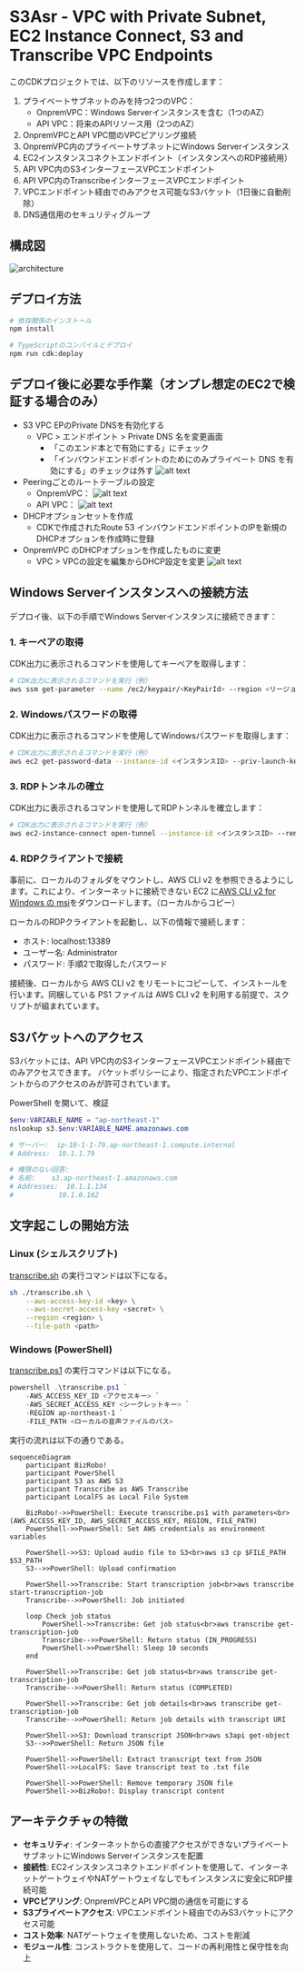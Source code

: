 # S3Asr - VPC with Private Subnet, EC2 Instance Connect, S3 and Transcribe VPC Endpoints

このCDKプロジェクトでは、以下のリソースを作成します：

1. プライベートサブネットのみを持つ2つのVPC：
   - OnpremVPC：Windows Serverインスタンスを含む（1つのAZ）
   - API VPC：将来のAPIリソース用（2つのAZ）
2. OnpremVPCとAPI VPC間のVPCピアリング接続
3. OnpremVPC内のプライベートサブネットにWindows Serverインスタンス
4. EC2インスタンスコネクトエンドポイント（インスタンスへのRDP接続用）
5. API VPC内のS3インターフェースVPCエンドポイント
6. API VPC内のTranscribeインターフェースVPCエンドポイント
7. VPCエンドポイント経由でのみアクセス可能なS3バケット（1日後に自動削除）
8. DNS通信用のセキュリティグループ

## 構成図

![architecture](./architecture.png)

## デプロイ方法

```bash
# 依存関係のインストール
npm install

# TypeScriptのコンパイルとデプロイ
npm run cdk:deploy
```

## デプロイ後に必要な手作業（オンプレ想定のEC2で検証する場合のみ）
- S3 VPC EPのPrivate DNSを有効化する
  - VPC > エンドポイント > Private DNS 名を変更画面
    - 「このエンド本とで有効にする」にチェック
    - 「インバウンドエンドポイントのためにのみプライベート DNS を有効にする」のチェックは外す
    ![alt text](doc/private-dns.png)
- Peeringごとのルートテーブルの設定
    - OnpremVPC：
    ![alt text](doc/rtb-onprem.png) 
    - API VPC：
    ![alt text](doc/rtb-api.png)
- DHCPオプションセットを作成
    - CDKで作成されたRoute 53 インバウンドエンドポイントのIPを新規のDHCPオプションを作成時に登録
- OnpremVPC のDHCPオプションを作成したものに変更
    - VPC > VPCの設定を編集からDHCP設定を変更
    ![alt text](doc/dhcp.png)

## Windows Serverインスタンスへの接続方法

デプロイ後、以下の手順でWindows Serverインスタンスに接続できます：

### 1. キーペアの取得

CDK出力に表示されるコマンドを使用してキーペアを取得します：

```bash
# CDK出力に表示されるコマンドを実行（例）
aws ssm get-parameter --name /ec2/keypair/<KeyPairId> --region <リージョン> --with-decryption --query Parameter.Value --output text > ./<キーペア名>.pem
```

### 2. Windowsパスワードの取得

CDK出力に表示されるコマンドを使用してWindowsパスワードを取得します：

```bash
# CDK出力に表示されるコマンドを実行（例）
aws ec2 get-password-data --instance-id <インスタンスID> --priv-launch-key ./<キーペア名>.pem
```

### 3. RDPトンネルの確立

CDK出力に表示されるコマンドを使用してRDPトンネルを確立します：

```bash
# CDK出力に表示されるコマンドを実行（例）
aws ec2-instance-connect open-tunnel --instance-id <インスタンスID> --remote-port 3389 --local-port 13389
```

### 4. RDPクライアントで接続

事前に、ローカルのフォルダをマウントし、AWS CLI v2 を参照できるようにします。これにより、インターネットに接続できない EC2 に[AWS CLI v2 for Windows の msi](https://docs.aws.amazon.com/ja_jp/cli/latest/userguide/getting-started-install.html)をダウンロードします。（ローカルからコピー）

ローカルのRDPクライアントを起動し、以下の情報で接続します：
- ホスト: localhost:13389
- ユーザー名: Administrator
- パスワード: 手順2で取得したパスワード

接続後、ローカルから AWS CLI v2 をリモートにコピーして、インストールを行います。同梱している PS1 ファイルは AWS CLI v2 を利用する前提で、スクリプトが組まれています。

## S3バケットへのアクセス

S3バケットには、API VPC内のS3インターフェースVPCエンドポイント経由でのみアクセスできます。
バケットポリシーにより、指定されたVPCエンドポイントからのアクセスのみが許可されています。

PowerShell を開いて、検証
```powershell
$env:VARIABLE_NAME = "ap-northeast-1"
nslookup s3.$env:VARIABLE_NAME.amazonaws.com

# サーバー:  ip-10-1-1-79.ap-northeast-1.compute.internal
# Address:  10.1.1.79

# 権限のない回答:
# 名前:    s3.ap-northeast-1.amazonaws.com
# Addresses:  10.1.1.134
#           10.1.0.162
```

## 文字起こしの開始方法
### Linux (シェルスクリプト)
[transcribe.sh](./packages/cdk/lib/transcribe.sh) の実行コマンドは以下になる。
```bash
sh ./transcribe.sh \
    --aws-access-key-id <key> \
    --aws-secret-access-key <secret> \
    --region <region> \
    --file-path <path>
```

### Windows (PowerShell)
[transcribe.ps1](./packages/cdk/lib/transcribe.ps1) の実行コマンドは以下になる。
```powershell
powershell .\transcribe.ps1 `
    -AWS_ACCESS_KEY_ID <アクセスキー> `
    -AWS_SECRET_ACCESS_KEY <シークレットキー> `
    -REGION ap-northeast-1 `
    -FILE_PATH <ローカルの音声ファイルのパス>
```

実行の流れは以下の通りである。
```mermaid
sequenceDiagram
    participant BizRobo!
    participant PowerShell
    participant S3 as AWS S3
    participant Transcribe as AWS Transcribe
    participant LocalFS as Local File System

    BizRobo!->>PowerShell: Execute transcribe.ps1 with parameters<br>(AWS_ACCESS_KEY_ID, AWS_SECRET_ACCESS_KEY, REGION, FILE_PATH)
    PowerShell->>PowerShell: Set AWS credentials as environment variables
    
    PowerShell->>S3: Upload audio file to S3<br>aws s3 cp $FILE_PATH $S3_PATH
    S3-->>PowerShell: Upload confirmation
    
    PowerShell->>Transcribe: Start transcription job<br>aws transcribe start-transcription-job
    Transcribe-->>PowerShell: Job initiated
    
    loop Check job status
        PowerShell->>Transcribe: Get job status<br>aws transcribe get-transcription-job
        Transcribe-->>PowerShell: Return status (IN_PROGRESS)
        PowerShell->>PowerShell: Sleep 10 seconds
    end
    
    PowerShell->>Transcribe: Get job status<br>aws transcribe get-transcription-job
    Transcribe-->>PowerShell: Return status (COMPLETED)
    
    PowerShell->>Transcribe: Get job details<br>aws transcribe get-transcription-job
    Transcribe-->>PowerShell: Return job details with transcript URI
    
    PowerShell->>S3: Download transcript JSON<br>aws s3api get-object
    S3-->>PowerShell: Return JSON file
    
    PowerShell->>PowerShell: Extract transcript text from JSON
    PowerShell->>LocalFS: Save transcript text to .txt file
    
    PowerShell->>PowerShell: Remove temporary JSON file
    PowerShell->>BizRobo!: Display transcript content
```

## アーキテクチャの特徴

- **セキュリティ**: インターネットからの直接アクセスができないプライベートサブネットにWindows Serverインスタンスを配置
- **接続性**: EC2インスタンスコネクトエンドポイントを使用して、インターネットゲートウェイやNATゲートウェイなしでもインスタンスに安全にRDP接続可能
- **VPCピアリング**: OnpremVPCとAPI VPC間の通信を可能にする
- **S3プライベートアクセス**: VPCエンドポイント経由でのみS3バケットにアクセス可能
- **コスト効率**: NATゲートウェイを使用しないため、コストを削減
- **モジュール性**: コンストラクトを使用して、コードの再利用性と保守性を向上
